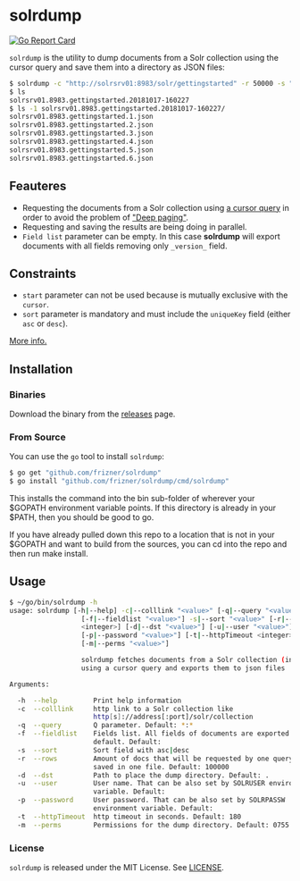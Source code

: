 # solrdump
[![Go Report Card](https://goreportcard.com/badge/github.com/frizner/solrdump)](https://goreportcard.com/report/github.com/frizner/solrdump)

`solrdump` is the utility to dump documents from a Solr collection using the cursor query and save them into a directory as JSON files:
```sh
$ solrdump -c "http://solrsrv01:8983/solr/gettingstarted" -r 50000 -s "id asc"
$ ls
solrsrv01.8983.gettingstarted.20181017-160227
$ ls -1 solrsrv01.8983.gettingstarted.20181017-160227/
solrsrv01.8983.gettingstarted.1.json
solrsrv01.8983.gettingstarted.2.json
solrsrv01.8983.gettingstarted.3.json
solrsrv01.8983.gettingstarted.4.json
solrsrv01.8983.gettingstarted.5.json
solrsrv01.8983.gettingstarted.6.json
```

## Feauteres
- Requesting the documents from a Solr collection using [a cursor query](https://lucene.apache.org/solr/guide/pagination-of-results.html) in order to avoid the problem of ["Deep paging"](https://lucene.apache.org/solr/guide/pagination-of-results.html#performance-problems-with-deep-paging).
- Requesting and saving the results are being doing in parallel.
- `Field list` parameter can be empty. In this case **solrdump** will export documents with all fields removing only `_version_` field.
## Constraints
  - `start` parameter can not be used because is mutually exclusive with the `cursor`.
  - `sort` parameter is mandatory and must include the `uniqueKey` field (either `asc` or `desc`).
  
[More info.](https://lucene.apache.org/solr/guide/7_5/pagination-of-results.html#constraints-when-using-cursors)

## Installation
### Binaries
Download the binary from the [releases](https://github.com/frizner/solrdump/releases) page.
### From Source
You can use the `go` tool to install `solrdump`:
```sh
$ go get "github.com/frizner/solrdump"
$ go install "github.com/frizner/solrdump/cmd/solrdump"
```
This installs the command into the bin sub-folder of wherever your $GOPATH environment variable points. If this directory is already in your $PATH, then you should be good to go.

If you have already pulled down this repo to a location that is not in your $GOPATH and want to build from the sources, you can cd into the repo and then run make install.

## Usage
```sh
$ ~/go/bin/solrdump -h
usage: solrdump [-h|--help] -c|--colllink "<value>" [-q|--query "<value>"]
                  [-f|--fieldlist "<value>"] -s|--sort "<value>" [-r|--rows
                  <integer>] [-d|--dst "<value>"] [-u|--user "<value>"]
                  [-p|--password "<value>"] [-t|--httpTimeout <integer>]
                  [-m|--perms "<value>"]

                  solrdump fetches documents from a Solr collection (index)
                  using a cursor query and exports them to json files 

Arguments:

  -h  --help         Print help information
  -c  --colllink     http link to a Solr collection like
                     http[s]://address[:port]/solr/collection
  -q  --query        Q parameter. Default: *:*
  -f  --fieldlist    Fields list. All fields of documents are exported by
                     default. Default: 
  -s  --sort         Sort field with asc|desc
  -r  --rows         Amount of docs that will be requested by one query and
                     saved in one file. Default: 100000
  -d  --dst          Path to place the dump directory. Default: .
  -u  --user         User name. That can be also set by SOLRUSER environment
                     variable. Default: 
  -p  --password     User password. That can be also set by SOLRPASSW
                     environment variable. Default: 
  -t  --httpTimeout  http timeout in seconds. Default: 180
  -m  --perms        Permissions for the dump directory. Default: 0755
```

### License
`solrdump` is released under the MIT License. See [LICENSE](https://github.com/frizner/solrdump/blob/master/LICENSE).
